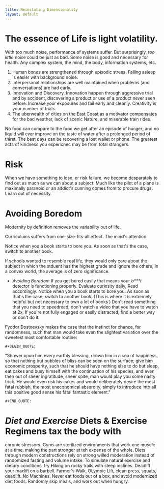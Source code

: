 ```yaml
---
title: Reinstating Dimensionality
layout: default
---
```


# The essence of Life is light volatility.

With too much noise, performance of systems suffer. But surprisingly,
*too little* noise could be just as bad. Some noise is good and
necessary for health. Any complex system, the mind, the body,
information systems, etc.

1.  Human bones are strengthened through episodic stress. Falling asleep
    is easier with background noise.
2.  Interpersonal relationships are well maintained when problems (and
    conversations) are had early.
3.  Innovation and Discovery. Innovation happen through aggressive trial
    and by accident, discovering a product or use of a product never
    seen before. Increase your exposures and fail early and cleanly.
    Creativity is your number of trials.
4.  The uberwealth of cities on the East Coast as a motivator
    compensates for the bad weather, lack of scenic Nature, and
    miserable train rides.

No food can compare to the food we get after an episode of hunger; and
no liquid will ever improve on the taste of water after a prolonged
period of thirst. The best days can be recovering a lost wallet or
phone. The greatest acts of kindness you expericnec may be from total
strangers.

# Risk

When we have something to lose, or risk failure, we become desparately
to find out as much as we can about a subject. Much like the pilot of a
plane is maximally paranoid or an addict\'s cunning comes from to
procure drugs. Learn out of necessity.

# Avoiding Boredom

Modernity by definition removes the variability out of life.

Curriculums suffers from one-size-fits-all effect. The mind\'s attention

Notice when you a book starts to bore you. As soon as that\'s the case,
switch to another book.

If schools wanted to resemble real life, they would only care about the
subject in which the stduent has the highest grade and ignore the
others, In a convex world, the average is of zero significance.

-   *Avoiding Boredom* If you get bored easily that means your
    *b\*\*\*t* detector is functioning properly. Evaluate curiosity
    daily, Read accordingly. Notice when you a book starts to bore you.
    As soon as that\'s the case, switch to another book. (This is where
    it is extremely helpful but not necessary to own a lot of books )
    Don\'t read something that you need to speedread, don\'t watch a
    video that you have to watch at 2x, If you\'re not fully engaged or
    easily distracted, find a better way or don\'t do it.

Fyodor Dostoevsky makes the case that the instinct for chance, for
randomness, such that man would take even the slightest variation over
the sweetest most comfortable routine:

```{=org}
#+BEGIN_QUOTE:
```
\"Shower upon him every earthly blessing, drown him in a sea of
happiness, so that nothing but bubbles of bliss can be seen on the
surface; give him economic prosperity, such that he should have nothing
else to do but sleep, eat cakes and busy himself with the continuation
of his species, and even then out of sheer ingratitude, sheer spite, man
would play you some nasty trick. He would even risk his cakes and would
deliberately desire the most fatal rubbish, the most uneconomical
absurdity, simply to introduce into all this positive good sense his
fatal fantastic element.\"

```{=org}
#+END_QUOTE:
```
# *Diet and Exercise* Diets & Exercise Regimens tax the body with

chronic stressors. Gyms are sterilized environments that work one muscle
at a time, making the part stronger at teh expense of the whole. Diets
through modern constructions rely on strong willed moderation instead of
randomized fasting and volume intake. To simulate natural exercise and
dietary conditions, try Hiking on rocky trails with steep inclines.
Deadlift your maxlift on a barbell. Farmer\'s Walk, OLympic Lift, clean
press, squats, deadlift. No Machines. Never eat foods out of a box, and
avoid modernized diet foods. Randomly skip meals, and work out when
hungry.
